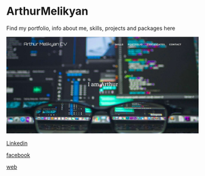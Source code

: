 # ArthurMelikyan  
Find my portfolio, info about me, skills, projects and packages here

![](https://raw.githubusercontent.com/ArthurMelikyan/ArthurMelikyan.github.io/master/img/fbcover.jpg)

[Linkedin](https://www.linkedin.com/in/arthmelikyan)

[facebook](https://www.facebook.com/arthmelikyan/)

[web](https://arthurmelikyan.github.io)
